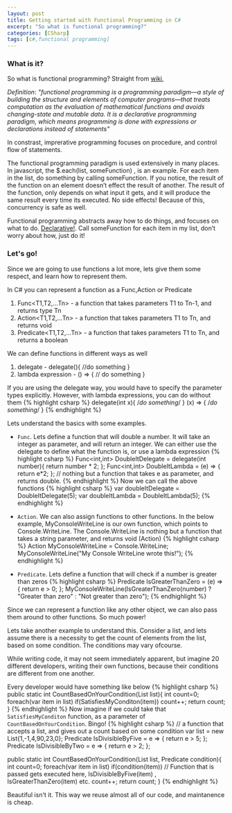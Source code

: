 ```yaml
---
layout: post
title: Getting started with Functional Programming in C# 
excerpt: "So what is functional programming?"
categories: [CSharp]
tags: [c#,functional programming]
---
```


### What is it?

So what is functional programming? Straight from [wiki](https://en.wikipedia.org/wiki/Functional_programming),

_Definition_:
_"functional programming is a programming paradigm—a style of building the structure and elements of computer programs—that treats computation as the evaluation of mathematical functions and avoids changing-state and mutable data. It is a declarative programming paradigm, which means programming is done with expressions or declarations instead of statements"_

In constrast, imprerative programming focuses on procedure, and control flow of statements.

The functional programming paradigm is used extensively in many places.
In javascript, the $.each(list, someFunction) , is an example. 
For each item in the list, do something by calling someFunction. If you notice, the result of the function on an element doesn’t effect the result of another. The result of the function, only depends on what input it gets, and it will produce the same result every time its executed. No side effects!
Because of this, concurrency is safe as well.

Functional programming abstracts away how to do things, and focuses on what to do. [Declarative!](https://en.wikipedia.org/wiki/Declarative_programming).
Call someFunction for each item in my list, don’t worry about how, just do it!

### Let's go!

Since we are going to use functions a lot more, lets give them some respect, and learn how to represent them.

In C# you can represent a function as a Func,Action or Predicate
1. Func<T1,T2,…Tn> - a function that takes parameters T1 to Tn-1, and returns type Tn
2. Action<T1,T2,…Tn> - a function that takes parameters T1 to Tn, and returns void
3. Predicate<T1,T2,…Tn> - a function that takes parameters T1 to Tn, and returns a boolean

We can define functions in different ways as well
1. delegate - delegate(){ //do something }
2. lambda expression - () => { // do something }

If you are using the delegate way, you would have to specify the parameter types explicitly.
However, with lambda expressions, you can do without them
{% highlight csharp %}
delegate(int x){ /*do something*/ }
(x) => { /*do something*/ }
{% endhighlight %}


Lets understand the basics with some examples.
+ `Func`. Lets define a function that will double a number.
It will take an integer as parameter, and will return an integer.
We can either use the delegate to define what the function is, or use a lambda expression
{% highlight csharp %}
Func<int,int> DoubleItDelegate = delegate(int number){
    return number * 2;
};
Func<int,int> DoubleItLambda = (e) => { return e*2; }; // nothing but a function that takes e as parameter, and returns double.
{% endhighlight %}
Now we can call the above functions
{% highlight csharp %}
var doubleItDelegate = DoubleItDelegate(5);
var doubleItLambda = DoubleItLambda(5);
{% endhighlight %}

+ `Action`. We can also assign functions to other functions.
In the below example, MyConsoleWriteLine is our own function, which points to Console.WriteLine.
The Console.WriteLine is nothing but a function that takes a string parameter, and returns void (Action)
{% highlight csharp %}
Action<string> MyConsoleWriteLine = Console.WriteLine;
MyConsoleWriteLine("My Console WriteLine wrote this!");
{% endhighlight %}

+  `Predicate`. Lets define a function that will check if a number is greater than zeros
{% highlight csharp %}
Predicate<int> IsGreaterThanZero = (e) => { return e > 0; };
MyConsoleWriteLine(IsGreaterThanZero(number) ? "Greater than zero" : "Not greater than zero");
{% endhighlight %}

Since we can represent a function like any other object, we can also pass them around to other functions. So much power!

Lets take another example to understand this.
Consider a list, and lets assume there is a necessity to get the count of elements from the list, based on some condition.
The conditions may vary ofcourse.

While writing code, it may not seem immediately apparent, but imagine 20 different developers, writing their own functions, because their conditions are different from one another.

Every developer would have something like below
{% highlight csharp %}
public static int CountBasedOnYourCondition(List<int> list){
    int count=0;
    foreach(var item in list)
        if(SatisfiesMyConditon(item)) 
            count++;
    return count;
} 
{% endhighlight %}
Now imagine if we could take that `SatisfiesMyConditon` function, as a parameter of `CountBasedOnYourCondition`.
Bingo!
{% highlight csharp %}
// a function that accepts a list, and gives out a count based on some condition
var list = new List<int>{1,-1,4,90,23,0};
Predicate<int> IsDivisibleByFive = e => { return e > 5; };
Predicate<int> IsDivisibleByTwo = e => { return e > 2; };

public static int CountBasedOnYourCondition(List<int> list, Predicate<int> condition){
    int count=0;
    foreach(var item in list)
        if(condition(item)) // Function that is passed gets executed here, IsDivisibleByFive(item) , IsGreaterThanZero(item) etc.
            count++;
    return count;
} 
{% endhighlight %}

Beautiful isn't it. This way we reuse almost all of our code, and maintanence is cheap.



